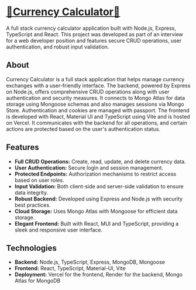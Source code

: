 # [💸Currency Calculator💸](https://currency-calculator-jet.vercel.app/)

A full stack currency calculator application built with Node.js, Express, TypeScript and React. This project was developed as part of an interview for a web developer position and features secure CRUD operations, user authentication, and robust input validation.

## About

Currency Calculator is a full stack application that helps manage currency exchanges with a user-friendly interface. The backend, powered by Express on Node.js, offers comprehensive CRUD operations along with user authentication and security measures. It connects to Mongo Atlas for data storage using Mongoose schemas and also manages sessions via Mongo Store. Authentication and cookies are managed with passport. The frontend is developed with React, Material UI and TypeScript using Vite and is hosted on Vercel. It communicates with the backend for all operations, and certain actions are protected based on the user's authentication status.

## Features

- **Full CRUD Operations:** Create, read, update, and delete currency data.
- **User Authentication:** Secure login and session management.
- **Protected Endpoints:** Authorization mechanisms to restrict access based on user roles.
- **Input Validation:** Both client-side and server-side validation to ensure data integrity.
- **Robust Backend:** Developed using Express and Node.js with security best practices.
- **Cloud Storage:** Uses Mongo Atlas with Mongoose for efficient data storage.
- **Elegant Frontend:** Built with React, MUI and TypeScript, providing a sleek and responsive user interface.

## Technologies

- **Backend:** Node.js, TypeScript, Express, MongoDB, Mongoose
- **Frontend:** React, TypeScript, Material-UI, Vite
- **Deployment:** Vercel for the frontend, Render for the backend, Mongo Atlas for MongoDB
